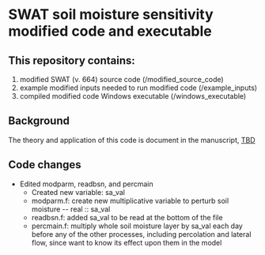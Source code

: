 # SWAT soil moisture sensitivity modified code and executable

## This repository contains:
1. modified SWAT (v. 664) source code (/modified_source_code)
2. example modified inputs needed to run modified code (/example_inputs)
3. compiled modified code Windows executable (/windows_executable)

## Background
The theory and application of this code is document in the manuscript, [TBD](link)

## Code changes
- Edited modparm, readbsn, and percmain
  - Created new variable: sa_val
  - modparm.f: create new multiplicative variable to perturb soil moisture -- real :: sa_val
  - readbsn.f: added sa_val to be read at the bottom of the file
  - percmain.f: multiply whole soil moisture layer by sa_val each day before any of the other processes, including percolation and lateral flow, since want to know its effect upon them in the model


